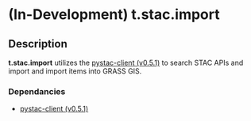 # (In-Development) t.stac.import

## Description

**t.stac.import** utilizes the
[pystac-client (v0.5.1)](https://github.com/stac-utils/pystac-client) to search
STAC APIs and import and import items into GRASS GIS.

### Dependancies

* [pystac-client (v0.5.1)](https://github.com/stac-utils/pystac-client)
